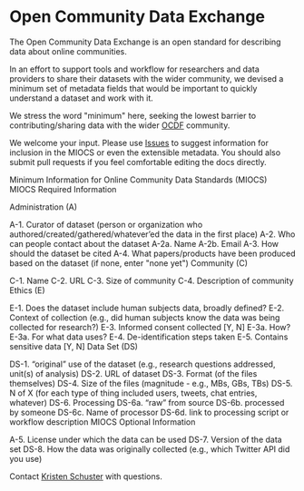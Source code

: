 # Open Community Data Exchange 

The Open Community Data Exchange is an open standard for describing data about online communities.

In an effort to support tools and workflow for researchers and data providers to share their datasets with the wider community, we devised a minimum set of metadata fields that would be important to quickly understand a dataset and work with it.

We stress the word "minimum" here, seeking the lowest barrier to contributing/sharing data with the wider [OCDF](http://datafactories.org) community.

We welcome your input. Please use [Issues](https://github.com/libbyh/miocs/issues) to suggest information for inclusion in the MIOCS or even the extensible metadata. You should also submit pull requests if you feel comfortable editing the docs directly.

Minimum Information for Online Community Data Standards (MIOCS)
MIOCS Required Information

Administration (A)

A-1. Curator of dataset (person or organization who authored/created/gathered/whatever’ed the data in the first place)
A-2. Who can people contact about the dataset
A-2a. Name
A-2b. Email
A-3. How should the dataset be cited
A-4. What papers/products have been produced based on the dataset (if none, enter "none yet")
Community (C)

C-1. Name
C-2. URL
C-3. Size of community
C-4. Description of community
Ethics (E)

E-1. Does the dataset include human subjects data, broadly defined?
E-2. Context of collection (e.g., did human subjects know the data was being collected for research?)
E-3. Informed consent collected [Y, N]
E-3a. How?
E-3a. For what data uses?
E-4. De-identification steps taken
E-5. Contains sensitive data [Y, N]
Data Set (DS)

DS-1. “original” use of the dataset (e.g., research questions addressed, unit(s) of analysis)
DS-2. URL of dataset
DS-3. Format (of the files themselves)
DS-4. Size of the files (magnitude - e.g., MBs, GBs, TBs)
DS-5. N of X (for each type of thing included users, tweets, chat entries, whatever)
DS-6. Processing
DS-6a. “raw” from source
DS-6b. processed by someone
DS-6c. Name of processor
DS-6d. link to processing script or workflow description
MIOCS Optional Information

A-5. License under which the data can be used
DS-7. Version of the data set
DS-8. How the data was originally collected (e.g., which Twitter API did you use)

Contact [Kristen Schuster](mailto:schuster.kristen@gmail.com) with questions.
